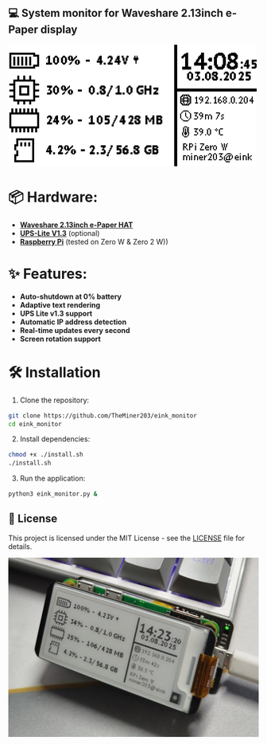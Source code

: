 ## 💻 System monitor for Waveshare 2.13inch e-Paper display
![screenshot](https://github.com/TheMiner203/eink_monitor/blob/main/screenshot.png?raw=true)

# 📦 Hardware:
- [**Waveshare 2.13inch e-Paper HAT**](https://www.waveshare.com/wiki/2.13inch_e-Paper_HAT_Manual)
- [**UPS-Lite V1.3**](https://github.com/linshuqin329/UPS-Lite/) (optional)
- [**Raspberry Pi**](https://www.raspberrypi.com/) (tested on Zero W & Zero 2 W))

# ✨ Features:
- **Auto-shutdown at 0% battery**
- **Adaptive text rendering**
- **UPS Lite v1.3 support**
- **Automatic IP address detection**
- **Real-time updates every second**
- **Screen rotation support**

# 🛠️ Installation
1. Clone the repository:
```bash
git clone https://github.com/TheMiner203/eink_monitor
cd eink_monitor
```
2. Install dependencies:
```bash
chmod +x ./install.sh
./install.sh
```
3. Run the application:
```bash
python3 eink_monitor.py &
```

## 📜 License
This project is licensed under the MIT License - see the [LICENSE](LICENSE) file for details.

![Photo](https://github.com/TheMiner203/eink_monitor/blob/main/photo.jpg?raw=true)
